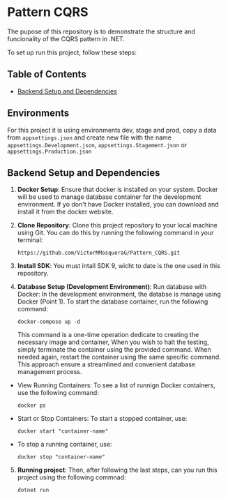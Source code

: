 # Pattern CQRS

The pupose of this repository is to demonstrate the structure and funcionality of the CQRS pattern in .NET.

To set up run this project, follow these steps:

## Table of Contents
- [Backend Setup and Dependencies](#backend-setup-and-dependencies)

## Environments
For this project it is using environments dev, stage and prod, copy a data from `appsettings.json` and create new file with the name `appsettings.Development.json`, `appsettings.Stagement.json` or `appsettings.Production.json`

## Backend Setup and Dependencies
1. **Docker Setup**: Ensure that docker is installed on your system. Docker will be used to manage database container for the development environment. If yo don't have Docker installed, you can download and install it from the docker website.

2. **Clone Repository**: Clone this project repository to your local machine using Git. You can do this by running the following command in your terminal:

    ```
    https://github.com/VictorMMosqueraG/Pattern_CQRS.git
    ```
3. **Install SDK**: You must intall SDK 9, wicht to date is the one used in this repository.

4. **Database Setup (Development Environment)**: Run database with Docker: In the development environment, the databse is manage using Docker (Point 1). To start the database container, run the following command:

    ```
    docker-compose up -d
    ```

    This command is a one-time operation dedicate to creating the necessary image and container, When you wish to halt the testing, simply terminate the container using the provided command. When needed again, restart the container using the same specific command. This approach ensure a streamlined and convenient database management process.

- View Running Containers: To see a list of runnign Docker containers, use the following command:

    ```
    docker ps
    ```

- Start or Stop Containers: To start a stopped container, use:

    ```
    docker start "container-name"
    ```

- To stop a running container, use:

    ```
    docker stop "container-name"
    ```

5. **Running project**: Then, after following the last steps, can you run this project using the following commnad:

    ```
    dotnet run
    ```

